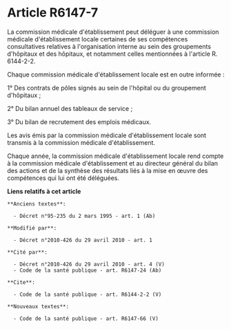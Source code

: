 # Article R6147-7

La commission médicale d'établissement peut déléguer à une commission médicale d'établissement locale certaines de ses
compétences consultatives relatives à l'organisation interne au sein des groupements d'hôpitaux et des hôpitaux, et notamment
celles mentionnées à l'article R. 6144-2-2. 

Chaque commission médicale d'établissement locale est en outre informée : 

1° Des contrats de pôles signés au sein de l'hôpital ou du groupement d'hôpitaux ; 

2° Du bilan annuel des tableaux de service ; 

3° Du bilan de recrutement des emplois médicaux. 

Les avis émis par la commission médicale d'établissement locale sont transmis à la commission médicale d'établissement. 

Chaque année, la commission médicale d'établissement locale rend compte à la commission médicale d'établissement et au
directeur général du bilan des actions et de la synthèse des résultats liés à la mise en œuvre des compétences qui lui ont
été déléguées.

**Liens relatifs à cet article**

	**Anciens textes**:

	  - Décret n°95-235 du 2 mars 1995 - art. 1 (Ab)

	**Modifié par**:

	  - Décret n°2010-426 du 29 avril 2010 - art. 1

	**Cité par**:

	  - Décret n°2010-426 du 29 avril 2010 - art. 4 (V)
	  - Code de la santé publique - art. R6147-24 (Ab)

	**Cite**:

	  - Code de la santé publique - art. R6144-2-2 (V)

	**Nouveaux textes**:

	  - Code de la santé publique - art. R6147-66 (V)
